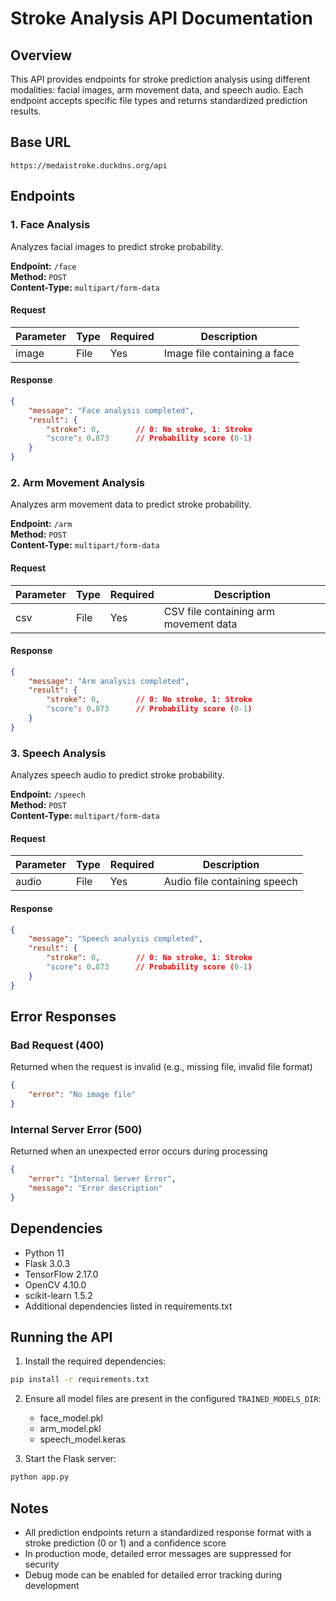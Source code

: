 # Stroke Analysis API Documentation

## Overview
This API provides endpoints for stroke prediction analysis using different modalities: facial images, arm movement data, and speech audio. Each endpoint accepts specific file types and returns standardized prediction results.

## Base URL
```
https://medaistroke.duckdns.org/api
```

## Endpoints

### 1. Face Analysis
Analyzes facial images to predict stroke probability.

**Endpoint:** `/face`  
**Method:** `POST`  
**Content-Type:** `multipart/form-data`

#### Request
| Parameter | Type | Required | Description |
|-----------|------|----------|-------------|
| image | File | Yes | Image file containing a face |

#### Response
```json
{
    "message": "Face analysis completed",
    "result": {
        "stroke": 0,        // 0: No stroke, 1: Stroke
        "score": 0.873      // Probability score (0-1)
    }
}
```

### 2. Arm Movement Analysis
Analyzes arm movement data to predict stroke probability.

**Endpoint:** `/arm`  
**Method:** `POST`  
**Content-Type:** `multipart/form-data`

#### Request
| Parameter | Type | Required | Description |
|-----------|------|----------|-------------|
| csv | File | Yes | CSV file containing arm movement data |

#### Response
```json
{
    "message": "Arm analysis completed",
    "result": {
        "stroke": 0,        // 0: No stroke, 1: Stroke
        "score": 0.873      // Probability score (0-1)
    }
}
```

### 3. Speech Analysis
Analyzes speech audio to predict stroke probability.

**Endpoint:** `/speech`  
**Method:** `POST`  
**Content-Type:** `multipart/form-data`

#### Request
| Parameter | Type | Required | Description |
|-----------|------|----------|-------------|
| audio | File | Yes | Audio file containing speech |

#### Response
```json
{
    "message": "Speech analysis completed",
    "result": {
        "stroke": 0,        // 0: No stroke, 1: Stroke
        "score": 0.873      // Probability score (0-1)
    }
}
```

## Error Responses

### Bad Request (400)
Returned when the request is invalid (e.g., missing file, invalid file format)
```json
{
    "error": "No image file"
}
```

### Internal Server Error (500)
Returned when an unexpected error occurs during processing
```json
{
    "error": "Internal Server Error",
    "message": "Error description"
}
```

## Dependencies
- Python 11
- Flask 3.0.3
- TensorFlow 2.17.0
- OpenCV 4.10.0
- scikit-learn 1.5.2
- Additional dependencies listed in requirements.txt

## Running the API
1. Install the required dependencies:
```bash
pip install -r requirements.txt
```

2. Ensure all model files are present in the configured `TRAINED_MODELS_DIR`:
   - face_model.pkl
   - arm_model.pkl
   - speech_model.keras

3. Start the Flask server:
```bash
python app.py
```

## Notes
- All prediction endpoints return a standardized response format with a stroke prediction (0 or 1) and a confidence score
- In production mode, detailed error messages are suppressed for security
- Debug mode can be enabled for detailed error tracking during development
